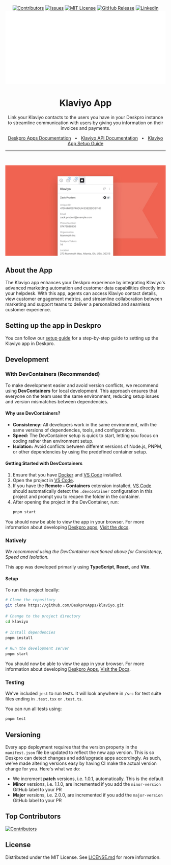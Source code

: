 <div align='center'>
  <a target='_blank' href=''><img src='https://img.shields.io/github/contributors/deskproapps/klaviyo.svg?style=for-the-badge' alt='Contributors' /></a>
  <a target='_blank' href='https://github.com/deskproapps/klaviyo/issues'><img src='https://img.shields.io/github/issues/deskproapps/klaviyo.svg?style=for-the-badge' alt='Issues' /></a>
  <a target='_blank' href='https://github.com/deskproapps/klaviyo/blob/master/LICENSE.md'><img src='https://img.shields.io/github/license/deskproapps/klaviyo.svg?style=for-the-badge' alt='MIT License' /></a>
  <a target='_blank' href='https://github.com/deskproapps/klaviyo/releases'><img src='https://img.shields.io/github/v/release/deskproapps/klaviyo?style=for-the-badge' alt='GitHub Release' /></a>
  <a target='_blank' href='https://www.linkedin.com/company/deskpro'><img src='https://img.shields.io/badge/-LinkedIn-black.svg?style=for-the-badge&logo=linkedin&colorB=555' alt='LinkedIn' /></a>
  <img src='readme.svg' />
</div>

<div align='center'>
  <h1>Klaviyo App</h1>
  <p>Link your Klaviyo contacts to the users you have in your Deskpro instance to streamline communication with users by giving you information on their invoices and payments.</p>
  <a href='https://support.deskpro.com/ga/guides/developers/anatomy-of-an-app' target='_blank'>Deskpro Apps Documentation</a>
  <span>&nbsp;&nbsp;•&nbsp;&nbsp;</span>
  <a href='https://www.Klaviyo.com/developers/rest-api' target='_blank'>Klaviyo API Documentation</a>
  <span>&nbsp;&nbsp;•&nbsp;&nbsp;</span>
  <a href='./SETUP.md' target='_blank'>Klaviyo App Setup Guide</a>
  <br />
  <hr />
  <br />
</div>

![screenshot of the Klaviyo App](./docs/readme/app-screenshot.png)

## **About the App**
The Klaviyo app enhances your Deskpro experience by integrating Klaviyo's advanced marketing automation and customer data capabilities directly into your helpdesk. With this app, agents can access Klaviyo contact details, view customer engagement metrics, and streamline collaboration between marketing and support teams to deliver a personalized and seamless customer experience.

## **Setting up the app in Deskpro**
You can follow our [setup guide](./SETUP.md) for a step-by-step guide to setting up the Klaviyo app in Deskpro.

## Development

### With DevContainers (Recommended)
To make development easier and avoid version conflicts, we recommend using **DevContainers** for local development. This approach ensures that everyone on the team uses the same environment, reducing setup issues and version mismatches between dependencies.

#### Why use DevContainers?
- **Consistency:** All developers work in the same environment, with the same versions of dependencies, tools, and configurations.
- **Speed:** The DevContainer setup is quick to start, letting you focus on coding rather than environment setup.
- **Isolation:** Avoid conflicts between different versions of Node.js, PNPM, or other dependencies by using the predefined container setup.

#### Getting Started with DevContainers
1. Ensure that you have [Docker](https://www.docker.com/get-started) and [VS Code](https://code.visualstudio.com/) installed.
2. Open the project in [VS Code](https://code.visualstudio.com/).
3. If you have the **Remote - Containers** extension installed, [VS Code](https://code.visualstudio.com/) should automatically detect the `.devcontainer` configuration in this project and prompt you to reopen the folder in the container.
4. After opening the project in the DevContainer, run:
   ```bash
   pnpm start
   ```

You should now be able to view the app in your browser. For more information about developing [Deskpro apps](https://www.deskpro.com/apps), [Visit the docs](https://support.deskpro.com/ga/guides/developers/anatomy-of-an-app).

### Natively
_We recommend using the DevContainer mentioned above for Consistency, Speed and Isolation._

This app was developed primarily using **TypeScript**, **React**, and **Vite**.

#### Setup
To run this project locally:

 ```bash
# Clone the repository
git clone https://github.com/DeskproApps/klaviyo.git

# Change to the project directory
cd klaviyo

# Install dependencies
pnpm install

# Run the development server
pnpm start
```

You should now be able to view the app in your browser. For more information about developing [Deskpro Apps](https://www.deskpro.com/apps), [Visit the Docs](https://support.deskpro.com/ga/guides/developers/anatomy-of-an-app).

### Testing
We've included `jest` to run tests. It will look anywhere in `/src` for test suite files ending in `.test.tsx` or `.test.ts`.

You can run all tests using:

```bash
pnpm test
```

## Versioning
Every app deployment requires that the version property in the `manifest.json` file be updated to reflect the new app version. This is so Deskpro can detect changes and add/upgrade apps accordingly. As such, we've made altering versions easy by having CI make the actual version change for you. Here's what we do:

* We increment **patch** versions, i.e. 1.0.1, automatically. This is the default
* **Minor** versions, i.e. 1.1.0, are incremented if you add the `minor-version` GitHub label to your PR
* **Major** versions, i.e. 2.0.0, are incremented if you add the `major-version` GitHub label to your PR

## Top Contributors
[![Contributors](https://contrib.rocks/image?repo=deskproapps/klaviyo)](https://github.com/deskproapps/klaviyo/graphs/contributors)


## License
Distributed under the MIT License. See [LICENSE.md](LICENSE.md) for more information.